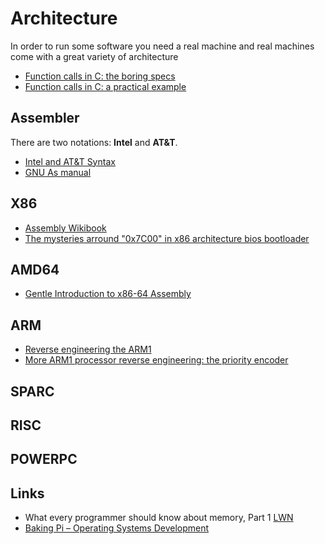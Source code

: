 # Architecture

In order to run some software you need a real machine and
real machines come with a great variety of architecture

 - [Function calls in C: the boring specs](http://www.gghh.name/dibtp/2015/11/10/function-calls-in-c-the-boring-specs.html)
 - [Function calls in C: a practical example](http://www.gghh.name/dibtp/2015/11/11/function-calls-in-c-practical-example.html)

## Assembler

There are two notations: **Intel** and **AT&T**.

 - [Intel and AT&T Syntax](http://www.imada.sdu.dk/Courses/DM18/Litteratur/IntelnATT.htm)
 - [GNU As manual](http://tigcc.ticalc.org/doc/gnuasm.html)

## X86

 - [Assembly Wikibook](https://en.wikibooks.org/wiki/X86_Assembly)
 - [The mysteries arround "0x7C00" in x86 architecture bios bootloader](http://www.glamenv-septzen.net/en/view/6)

## AMD64

 - [Gentle Introduction to x86-64 Assembly](http://www.x86-64.org/documentation/assembly.html)

## ARM

 - [Reverse engineering the ARM1](http://www.righto.com/2015/12/reverse-engineering-arm1-ancestor-of.html)
 - [More ARM1 processor reverse engineering: the priority encoder](http://www.righto.com/2016/01/more-arm1-processor-reverse-engineering.html)

## SPARC

## RISC

## POWERPC

## Links

 - What every programmer should know about memory, Part 1 [LWN](http://lwn.net/Articles/250967/)
 - [Baking Pi – Operating Systems Development](https://www.cl.cam.ac.uk/projects/raspberrypi/tutorials/os/)
